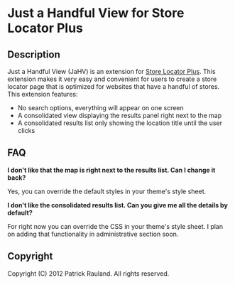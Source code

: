 # Just a Handful View for Store Locator Plus

## Description

Just a Handful View (JaHV) is an extension for [Store Locator Plus](http://www.charlestonsw.com/product/store-locator-plus/). This extension makes it very easy and convenient for users to create a store locator page that is optimized for websites that have a handful of stores. This extension features:

* No search options, everything will appear on one screen
* A consolidated view displaying the results panel right next to the map
* A consolidated results list only showing the location title until the user clicks 

## FAQ

**I don't like that the map is right next to the results list. Can I change it back?**

Yes, you can override the default styles in your theme's style sheet.

**I don't like the consolidated results list. Can you give me all the details by default?**

For right now you can override the CSS in your theme's style sheet. I plan on adding that functionality in administrative section soon.

## Copyright

Copyright (C) 2012 Patrick Rauland. All rights reserved.